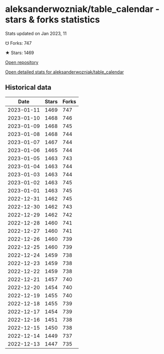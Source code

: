 # aleksanderwozniak/table_calendar - stars & forks statistics

Stats updated on Jan 2023, 11

☋ Forks: 747

★ Stars: 1469

[Open repository](https://github.com/aleksanderwozniak/table_calendar)

[Open detailed stats for aleksanderwozniak/table_calendar](https://reviewgithub.com/rep/aleksanderwozniak/table_calendar)

## Historical data
| Date | Stars | Forks |
|------|-------|-------|
| 2023-01-11 | 1469 | 747 | 
| 2023-01-10 | 1468 | 746 | 
| 2023-01-09 | 1468 | 745 | 
| 2023-01-08 | 1468 | 744 | 
| 2023-01-07 | 1467 | 744 | 
| 2023-01-06 | 1465 | 744 | 
| 2023-01-05 | 1463 | 743 | 
| 2023-01-04 | 1463 | 744 | 
| 2023-01-03 | 1463 | 744 | 
| 2023-01-02 | 1463 | 745 | 
| 2023-01-01 | 1463 | 745 | 
| 2022-12-31 | 1462 | 745 | 
| 2022-12-30 | 1462 | 743 | 
| 2022-12-29 | 1462 | 742 | 
| 2022-12-28 | 1460 | 741 | 
| 2022-12-27 | 1460 | 741 | 
| 2022-12-26 | 1460 | 739 | 
| 2022-12-25 | 1460 | 739 | 
| 2022-12-24 | 1459 | 738 | 
| 2022-12-23 | 1459 | 738 | 
| 2022-12-22 | 1459 | 738 | 
| 2022-12-21 | 1457 | 740 | 
| 2022-12-20 | 1454 | 740 | 
| 2022-12-19 | 1455 | 740 | 
| 2022-12-18 | 1455 | 739 | 
| 2022-12-17 | 1454 | 739 | 
| 2022-12-16 | 1451 | 738 | 
| 2022-12-15 | 1450 | 738 | 
| 2022-12-14 | 1449 | 737 | 
| 2022-12-13 | 1447 | 735 | 


